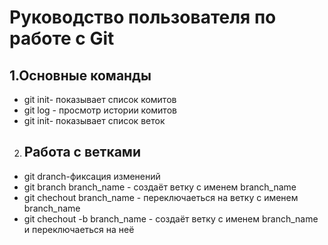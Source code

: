# Руководство пользователя по работе с Git
## 1.Основные команды 
* git init- показывает список комитов
* git log  - просмотр истории комитов
* git init- показывает список веток
2. ## Работа с ветками 
* git dranch-фиксация изменений
* git branch branch_name - создаёт ветку с именем branch_name 
* git chechout branch_name - переключаеться на ветку с именем branch_name
* git chechout -b branch_name - создаёт ветку с именем branch_name и переключаеться на неё